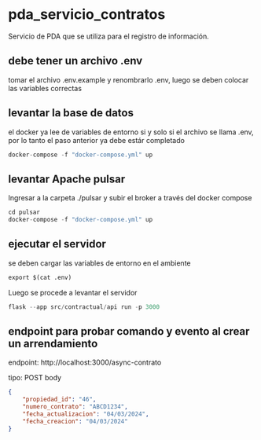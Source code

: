 # pda_servicio_contratos
Servicio de PDA que se utiliza para el registro de información.

## debe tener un archivo .env
tomar el archivo .env.example y renombrarlo .env, luego se deben colocar las variables correctas

## levantar la base de datos
el docker ya lee de variables de entorno si y solo si el archivo se llama .env, por lo tanto el paso anterior ya debe estár completado
```python
docker-compose -f "docker-compose.yml" up
```

## levantar Apache pulsar
Ingresar a la carpeta ./pulsar y subir el broker a través del docker compose
```python
cd pulsar
docker-compose -f "docker-compose.yml" up
```

## ejecutar el servidor
se deben cargar las variables de entorno en el ambiente
```python
export $(cat .env)
```
Luego se procede a levantar el servidor
```python
flask --app src/contractual/api run -p 3000
```

## endpoint para probar comando y evento al crear un arrendamiento

endpoint: http://localhost:3000/async-contrato

tipo: POST
body
```json
{
    "propiedad_id": "46",
    "numero_contrato": "ABCD1234",
    "fecha_actualizacion": "04/03/2024",
    "fecha_creacion": "04/03/2024"
}
```
